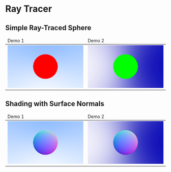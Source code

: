 # Ray Tracer

## Simple Ray-Traced Sphere

<table>
    <thead>
        <td>
            Demo 1
        </td>
        <td>
            Demo 2
        </td>
    </thead>
    <tbody>
        <td><img src="assets/image_1.png"></td>
        <td><img src="assets/image_2.png"></td>
    </tbody>
</table>

## Shading with Surface Normals

<table>
    <thead>
        <td>
            Demo 1
        </td>
        <td>
            Demo 2
        </td>
    </thead>
    <tbody>
        <td><img src="assets/image_3.png"></td>
        <td><img src="assets/image_4.png"></td>
    </tbody>
</table>